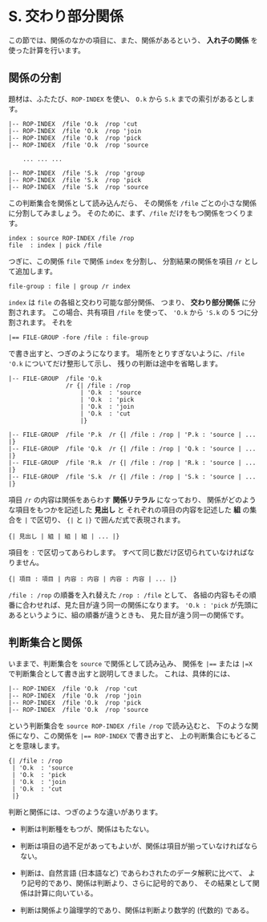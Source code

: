 # S. 交わり部分関係


この節では、関係のなかの項目に、また、関係があるという、
**入れ子の関係** を使った計算を行います。


## 関係の分割

題材は、ふたたび、`ROP-INDEX` を使い、
`O.k` から `S.k` までの索引があるとします。

``` text
|-- ROP-INDEX  /file 'O.k  /rop 'cut
|-- ROP-INDEX  /file 'O.k  /rop 'join
|-- ROP-INDEX  /file 'O.k  /rop 'pick
|-- ROP-INDEX  /file 'O.k  /rop 'source

    ... ... ...

|-- ROP-INDEX  /file 'S.k  /rop 'group
|-- ROP-INDEX  /file 'S.k  /rop 'pick
|-- ROP-INDEX  /file 'S.k  /rop 'source
```

この判断集合を関係として読み込んだら、
その関係を `/file` ごとの小さな関係に分割してみましょう。
そのために、まず、`/file` だけをもつ関係をつくります。

``` text
index : source ROP-INDEX /file /rop
file  : index | pick /file
```

つぎに、この関係 `file` で関係 `index` を分割し、
分割結果の関係を項目 `/r` として追加します。

``` text
file-group : file | group /r index
```

`index` は `file` の各組と交わり可能な部分関係、
つまり、 **交わり部分関係** に分割されます。
この場合、共有項目 `/file` を使って、
`'O.k` から `'S.k` の 5 つに分割されます。
それを

``` text
|== FILE-GROUP -fore /file : file-group
```

で書き出すと、つぎのようになります。
場所をとりすぎないように、`/file 'O.k` についてだけ整形して示し、
残りの判断は途中を省略します。

``` text
|-- FILE-GROUP  /file 'O.k
                /r {| /file : /rop
                    | 'O.k  : 'source
                    | 'O.k  : 'pick
                    | 'O.k  : 'join
                    | 'O.k  : 'cut
                    |}

|-- FILE-GROUP  /file 'P.k  /r {| /file : /rop | 'P.k : 'source | ... |}
|-- FILE-GROUP  /file 'Q.k  /r {| /file : /rop | 'Q.k : 'source | ... |}
|-- FILE-GROUP  /file 'R.k  /r {| /file : /rop | 'R.k : 'source | ... |}
|-- FILE-GROUP  /file 'S.k  /r {| /file : /rop | 'S.k : 'source | ... |}
```

項目 `/r` の内容は関係をあらわす **関係リテラル** になっており、
関係がどのような項目をもつかを記述した **見出し** と
それぞれの項目の内容を記述した **組** の集合を `|` で区切り、
`{|` と `|}` で囲んだ式で表現されます。

``` text
{| 見出し | 組 | 組 | 組 | ... |}
```

項目を `:` で区切ってあらわします。
すべて同じ数だけ区切られていなければなりません。

``` text
{| 項目 : 項目 | 内容 : 内容 | 内容 : 内容 | ... |}
```

`/file : /rop` の順番を入れ替えた `/rop : /file` として、
各組の内容もその順番に合わせれば、見た目が違う同一の関係になります。
`'O.k : 'pick` が先頭にあるというように、組の順番が違うときも、
見た目が違う同一の関係です。


## 判断集合と関係

いままで、判断集合を `source` で関係として読み込み、
関係を `|==` または `|=X` で判断集合として書き出すと説明してきました。
これは、具体的には、

``` text
|-- ROP-INDEX  /file 'O.k  /rop 'cut
|-- ROP-INDEX  /file 'O.k  /rop 'join
|-- ROP-INDEX  /file 'O.k  /rop 'pick
|-- ROP-INDEX  /file 'O.k  /rop 'source
```

という判断集合を `source ROP-INDEX /file /rop` で読み込むと、
下のような関係になり、この関係を `|== ROP-INDEX` で書き出すと、
上の判断集合にもどることを意味します。

``` text
{| /file : /rop
 | 'O.k  : 'source
 | 'O.k  : 'pick
 | 'O.k  : 'join
 | 'O.k  : 'cut
 |}
```

判断と関係には、つぎのような違いがあります。

 - 判断は判断種をもつが、関係はもたない。

 - 判断は項目の過不足があってもよいが、関係は項目が揃っていなければならない。

 - 判断は、自然言語 (日本語など) であらわされたのデータ解釈に比べて、
   より記号的であり、関係は判断より、さらに記号的であり、
   その結果として関係は計算に向いている。

 - 判断は関係より論理学的であり、関係は判断より数学的 (代数的) である。


[S.k]:   https://github.com/seinokatsuhiro/abc-of-koshucode/blob/master/draft/japanese/section/S/S.k

